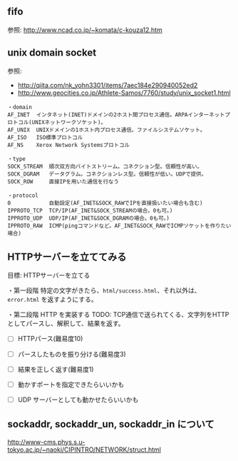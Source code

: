 ## fifo
参照: http://www.ncad.co.jp/~komata/c-kouza12.htm

## unix domain socket
参照:  
- http://qiita.com/nk_yohn3301/items/7aec184e290940052ed2
- http://www.geocities.co.jp/Athlete-Samos/7760/study/unix_socket1.html

```
・domain
AF_INET  インタネット(INET)ドメインの2ホスト間プロセス通信。ARPAインターネットプロトコル(UNIXネットワークソケット)。
AF_UNIX  UNIXドメインの1ホスト内プロセス通信。ファイルシステムソケット。
AF_ISO   ISO標準プロトコル
AF_NS    Xerox Network Systemsプロトコル

・type
SOCK_STREAM  順次双方向バイトストリーム。コネクション型。信頼性が高い。
SOCK_DGRAM   データグラム。コネクションレス型。信頼性が低い。UDPで提供。
SOCK_ROW     直接IPを用いた通信を行なう

・protocol
0            自動設定(AF_INET&SOCK_RAWでIPを直接扱いたい場合も含む)
IPPROTO_TCP  TCP/IP(AF_INET&SOCK_STREAMの場合。0も可。)
IPPROTO_UDP  UDP/IP(AF_INET&SOCK_DGRAMの場合。0も可。)
IPPROTO_RAW  ICMP(pingコマンドなど。AF_INET&SOCK_RAWでICMPソケットを作りたい場合)
```

## HTTPサーバーを立ててみる
目標: HTTPサーバーを立てる

・第一段階
特定の文字がきたら、`html/success.html`、それ以外は、`error.html` を返すようにする。

・第二段階
HTTP を実装する
TODO: TCP通信で送られてくる、文字列をHTTPとしてパースし、解釈して、結果を返す。
- [ ] HTTPパース(難易度10)
- [ ] パースしたものを振り分ける(難易度3)
- [ ] 結果を正しく返す(難易度1)

- [ ] 動かすポートを指定できたらいいかも
- [ ] UDP サーバーとしても動かせたらいいかも

## sockaddr, sockaddr_un, sockaddr_in について
http://www-cms.phys.s.u-tokyo.ac.jp/~naoki/CIPINTRO/NETWORK/struct.html
